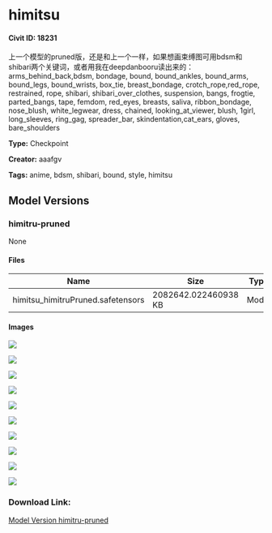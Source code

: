 # himitsu

#### Civit ID: 18231

<p>上一个模型的pruned版，还是和上一个一样，如果想画束缚图可用bdsm和shibari两个关键词，或者用我在deepdanbooru读出来的：arms_behind_back,bdsm, bondage, bound, bound_ankles, bound_arms, bound_legs, bound_wrists, box_tie, breast_bondage, crotch_rope,red_rope, restrained, rope, shibari, shibari_over_clothes, suspension, bangs, frogtie, parted_bangs, tape, femdom, red_eyes, breasts, saliva, ribbon_bondage, nose_blush, white_legwear, dress, chained, looking_at_viewer, blush, 1girl, long_sleeves, ring_gag, spreader_bar, skindentation,cat_ears, gloves, bare_shoulders</p>

**Type:** Checkpoint

**Creator:** aaafgv

**Tags:** anime, bdsm, shibari, bound, style, himitsu

## Model Versions

### himitru-pruned

None

#### Files

| Name | Size | Type | Format | Download Url | AutoV1 | AutoV2 | SHA256 | CRC32 | BLAKE3 |
| --- | --- | --- | --- | --- | --- | --- | --- | --- | --- |
| himitsu_himitruPruned.safetensors | 2082642.022460938 KB | Model | SafeTensor | https://civitai.com/api/download/models/21586 | 90B2B8C1 | B06BEA3FEB | B06BEA3FEB0D30DB27F47FEEE4B27A624BD19D153E9B7EAA2B47E66C1CFDAF21 | AF7A318C | 65B9F527BA674AEAA1890F415B1DD75CE8CDA29BE6D84895283C201C9C28F297 |

#### Images

<p><img src="https://image.civitai.com/xG1nkqKTMzGDvpLrqFT7WA/7fc3b37a-9bca-4ed4-15d8-d1e13b48ff00/width=450/229525.jpeg" /></p>

<p><img src="https://image.civitai.com/xG1nkqKTMzGDvpLrqFT7WA/53de21e9-565a-4879-be42-7116005d6600/width=450/229544.jpeg" /></p>

<p><img src="https://image.civitai.com/xG1nkqKTMzGDvpLrqFT7WA/6d155801-0fd2-4b72-d221-38d9a2874c00/width=450/229542.jpeg" /></p>

<p><img src="https://image.civitai.com/xG1nkqKTMzGDvpLrqFT7WA/be0ffa59-592a-4e89-d7fa-93cbe52ea100/width=450/229541.jpeg" /></p>

<p><img src="https://image.civitai.com/xG1nkqKTMzGDvpLrqFT7WA/86a6df1e-f31f-472d-ba35-55f0a9c55400/width=450/229540.jpeg" /></p>

<p><img src="https://image.civitai.com/xG1nkqKTMzGDvpLrqFT7WA/32430572-ac17-4f6d-eb34-ca1fcd687800/width=450/229538.jpeg" /></p>

<p><img src="https://image.civitai.com/xG1nkqKTMzGDvpLrqFT7WA/00d64331-e676-4d79-a182-4ac241b58a00/width=450/229537.jpeg" /></p>

<p><img src="https://image.civitai.com/xG1nkqKTMzGDvpLrqFT7WA/a82c7d0f-8953-460e-a6ef-69b347ec9a00/width=450/229536.jpeg" /></p>

<p><img src="https://image.civitai.com/xG1nkqKTMzGDvpLrqFT7WA/74145ed6-83a2-4dbd-b438-9914b6648100/width=450/229535.jpeg" /></p>

<p><img src="https://image.civitai.com/xG1nkqKTMzGDvpLrqFT7WA/b9af1ac9-8f61-44f7-c3c6-28625a9cfd00/width=450/229532.jpeg" /></p>

### Download Link:

[Model Version himitru-pruned](https://civitai.com/api/download/models/21586)


